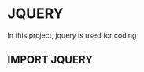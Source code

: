 # JQUERY

In this project, jquery is used for coding

## IMPORT JQUERY

<head>
    <script src="https://code.jquery.com/jquery-3.2.1.min.js"></script>
</head>
